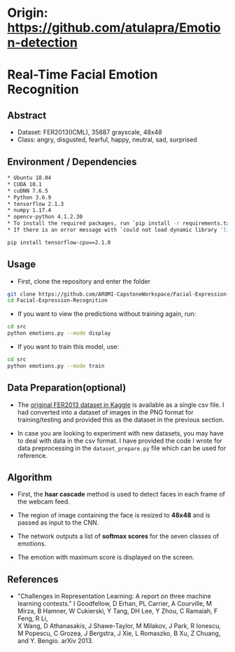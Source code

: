 # Origin: https://github.com/atulapra/Emotion-detection

# Real-Time Facial Emotion Recognition

## Abstract

* Dataset: FER2013(ICML), 35887 grayscale, 48x48
* Class: angry, disgusted, fearful, happy, neutral, sad, surprised

## Environment / Dependencies

```bash
* Ubuntu 18.04
* CUDA 10.1
* cuDNN 7.6.5
* Python 3.6.9
* tensorflow 2.1.3
* numpy 1.17.4
* opencv-python 4.1.2.30
* To install the required packages, run `pip install -r requirements.txt`.
* If there is an error message with `could not load dynamic library 'libnvinfer.so.6'~`, try:
```

```bash
pip install tensorflow-cpu==2.1.0
```

## Usage

* First, clone the repository and enter the folder

```bash
git clone https://github.com/AROMI-CapstoneWorkspace/Facial-Expression-Recognition.git
cd Facial-Expression-Recognition
```

* If you want to view the predictions without training again, run:  

```bash
cd src
python emotions.py --mode display
```

* If you want to train this model, use:  

```bash
cd src
python emotions.py --mode train
```

## Data Preparation(optional)

* The [original FER2013 dataset in Kaggle](https://www.kaggle.com/deadskull7/fer2013) is available as a single csv file. I had converted into a dataset of images in the PNG format for training/testing and provided this as the dataset in the previous section.

* In case you are looking to experiment with new datasets, you may have to deal with data in the csv format. I have provided the code I wrote for data preprocessing in the `dataset_prepare.py` file which can be used for reference.

## Algorithm

* First, the **haar cascade** method is used to detect faces in each frame of the webcam feed.

* The region of image containing the face is resized to **48x48** and is passed as input to the CNN.

* The network outputs a list of **softmax scores** for the seven classes of emotions.

* The emotion with maximum score is displayed on the screen.

## References

* "Challenges in Representation Learning: A report on three machine learning contests." I Goodfellow, D Erhan, PL Carrier, A Courville, M Mirza, B
   Hamner, W Cukierski, Y Tang, DH Lee, Y Zhou, C Ramaiah, F Feng, R Li,  
   X Wang, D Athanasakis, J Shawe-Taylor, M Milakov, J Park, R Ionescu,
   M Popescu, C Grozea, J Bergstra, J Xie, L Romaszko, B Xu, Z Chuang, and
   Y. Bengio. arXiv 2013.

